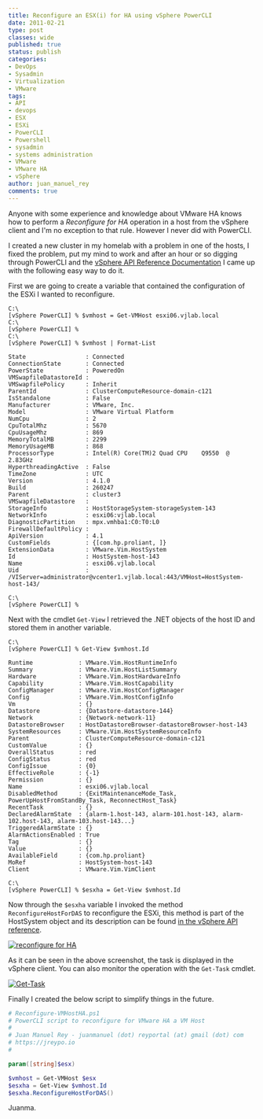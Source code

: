```yaml
---
title: Reconfigure an ESX(i) for HA using vSphere PowerCLI
date: 2011-02-21
type: post
classes: wide
published: true
status: publish
categories:
- DevOps
- Sysadmin
- Virtualization
- VMware
tags:
- API
- devops
- ESX
- ESXi
- PowerCLI
- Powershell
- sysadmin
- systems administration
- VMware
- VMware HA
- vSphere
author: juan_manuel_rey
comments: true
---
```


Anyone with some experience and knowledge about VMware HA knows how to perform a *Reconfigure for HA* operation in a host from the vSphere client and I'm no exception to that rule. However I never did with PowerCLI.

I created a new cluster in my homelab with a problem in one of the hosts, I fixed the problem, put my mind to work and after an hour or so digging through PowerCLI and the [vSphere API Reference Documentation](http://www.vmware.com/support/developer/vc-sdk/visdk41pubs/ApiReference/) I came up with the following easy way to do it.

First we are going to create a variable that contained the configuration of the ESXi I wanted to reconfigure.

```text
C:\
[vSphere PowerCLI] % $vmhost = Get-VMHost esxi06.vjlab.local
C:\
[vSphere PowerCLI] %
C:\
[vSphere PowerCLI] % $vmhost | Format-List

State                 : Connected
ConnectionState       : Connected
PowerState            : PoweredOn
VMSwapfileDatastoreId :
VMSwapfilePolicy      : Inherit
ParentId              : ClusterComputeResource-domain-c121
IsStandalone          : False
Manufacturer          : VMware, Inc.
Model                 : VMware Virtual Platform
NumCpu                : 2
CpuTotalMhz           : 5670
CpuUsageMhz           : 869
MemoryTotalMB         : 2299
MemoryUsageMB         : 868
ProcessorType         : Intel(R) Core(TM)2 Quad CPU    Q9550  @ 2.83GHz
HyperthreadingActive  : False
TimeZone              : UTC
Version               : 4.1.0
Build                 : 260247
Parent                : cluster3
VMSwapfileDatastore   :
StorageInfo           : HostStorageSystem-storageSystem-143
NetworkInfo           : esxi06:vjlab.local
DiagnosticPartition   : mpx.vmhba1:C0:T0:L0
FirewallDefaultPolicy :
ApiVersion            : 4.1
CustomFields          : {[com.hp.proliant, ]}
ExtensionData         : VMware.Vim.HostSystem
Id                    : HostSystem-host-143
Name                  : esxi06.vjlab.local
Uid                   : /VIServer=administrator@vcenter1.vjlab.local:443/VMHost=HostSystem-host-143/

C:\
[vSphere PowerCLI] %
```

Next with the cmdlet `Get-View` I retrieved the .NET objects of the host ID and stored them in another variable.

```text
C:\
[vSphere PowerCLI] % Get-View $vmhost.Id

Runtime             : VMware.Vim.HostRuntimeInfo
Summary             : VMware.Vim.HostListSummary
Hardware            : VMware.Vim.HostHardwareInfo
Capability          : VMware.Vim.HostCapability
ConfigManager       : VMware.Vim.HostConfigManager
Config              : VMware.Vim.HostConfigInfo
Vm                  : {}
Datastore           : {Datastore-datastore-144}
Network             : {Network-network-11}
DatastoreBrowser    : HostDatastoreBrowser-datastoreBrowser-host-143
SystemResources     : VMware.Vim.HostSystemResourceInfo
Parent              : ClusterComputeResource-domain-c121
CustomValue         : {}
OverallStatus       : red
ConfigStatus        : red
ConfigIssue         : {0}
EffectiveRole       : {-1}
Permission          : {}
Name                : esxi06.vjlab.local
DisabledMethod      : {ExitMaintenanceMode_Task, PowerUpHostFromStandBy_Task, ReconnectHost_Task}
RecentTask          : {}
DeclaredAlarmState  : {alarm-1.host-143, alarm-101.host-143, alarm-102.host-143, alarm-103.host-143...}
TriggeredAlarmState : {}
AlarmActionsEnabled : True
Tag                 : {}
Value               : {}
AvailableField      : {com.hp.proliant}
MoRef               : HostSystem-host-143
Client              : VMware.Vim.VimClient

C:\
[vSphere PowerCLI] % $esxha = Get-View $vmhost.Id
```

Now through the `$esxha` variable I invoked the method `ReconfigureHostForDAS` to reconfigure the ESXi, this method is part of the HostSystem object and its description can be found [in the vSphere API reference](http://www.vmware.com/support/developer/vc-sdk/visdk41pubs/ApiReference/vim.HostSystem.html#reconfigureDAS).

[![](/assets/images/reconfigureha.png "reconfigure for HA")]({{site.url}}/assets/images/reconfigureha.png)

As it can be seen in the above screenshot, the task is displayed in the vSphere client. You can also monitor the operation with the `Get-Task` cmdlet.

[![](/assets/images/get-task.png "Get-Task")]({{site.url}}/assets/images/get-task.png)

Finally I created the below script to simplify things in the future.

```powershell
# Reconfigure-VMHostHA.ps1
# PowerCLI script to reconfigure for VMware HA a VM Host
#
# Juan Manuel Rey - juanmanuel (dot) reyportal (at) gmail (dot) com
# https://jreypo.io
#

param([string]$esx)

$vmhost = Get-VMHost $esx
$esxha = Get-View $vmhost.Id
$esxha.ReconfigureHostForDAS()
```

Juanma.
